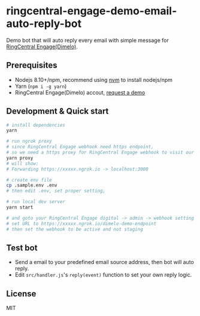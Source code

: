 
# ringcentral-engage-demo-email-auto-reply-bot

Demo bot that will auto reply every email with simple message for [RingCentral Engage(Dimelo)](https://www.dimelo.com/en/dimelo-digital).

## Prerequisites

- Nodejs 8.10+/npm, recommend using [nvm](https://github.com/creationix/nvm) to install nodejs/npm
- Yarn (`npm i -g yarn`)
- RingCentral Engage(Dimelo) accout, [request a demo](http://site.dimelo.com/en/demo#schedule-demo)

## Development & Quick start

```bash
# install dependencies
yarn

# run ngrok proxy
# since RingCentral Engage webhook need https endpoint,
# so we need a https proxy for RingCentral Engage webhook to visit our local server
yarn proxy
# will show:
# Forwarding https://xxxxx.ngrok.io -> localhost:3000

# create env file
cp .sample.env .env
# then edit .env, set proper setting,

# run local dev server
yarn start

# and goto your RingCentral Engage digital -> admin -> webhook setting page,
# set URL to https://xxxxx.ngrok.io/dimelo-demo-endpoint
# then set the webhook to be active and not staging

```

## Test bot

- Send a email to your predefined email source address, then bot will auto reply.
- Edit `src/handler.js`'s `reply(event)` function to set your own reply logic.

## License

MIT
  